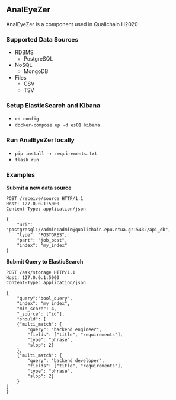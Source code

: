 ## AnalEyeZer

AnalEyeZer is a component used in Qualichain H2020

### Supported Data Sources
+ RDBMS
    + PostgreSQL
+ NoSQL
    + MongoDB
+ Files
  + CSV
  + TSV


### Setup ElasticSearch and Kibana

+ `cd config`
+ `docker-compose up -d es01 kibana`

### Run AnalEyeZer locally


+ `pip install -r requirements.txt`
+ `flask run`

### Examples

**Submit a new data source**

```http request
POST /receive/source HTTP/1.1
Host: 127.0.0.1:5000
Content-Type: application/json

{
	"uri": "postgresql://admin:admin@qualichain.epu.ntua.gr:5432/api_db",
	"type": "POSTGRES",
	"part": "job_post",
	"index": "my_index"
}
```

**Submit Query to ElasticSearch**
```http request
POST /ask/storage HTTP/1.1
Host: 127.0.0.1:5000
Content-Type: application/json

{
	"query":"bool_query",
	"index": "my_index",
	"min_score": 4,
	"_source": ["id"],
	"should": [
    {"multi_match": {
        "query": "backend engineer",
        "fields": ["title", "requirements"],
        "type": "phrase",
        "slop": 2}
    },
    {"multi_match": {
        "query": "backend developer",
        "fields": ["title", "requirements"],
        "type": "phrase",
        "slop": 2}
    }
]
}
```